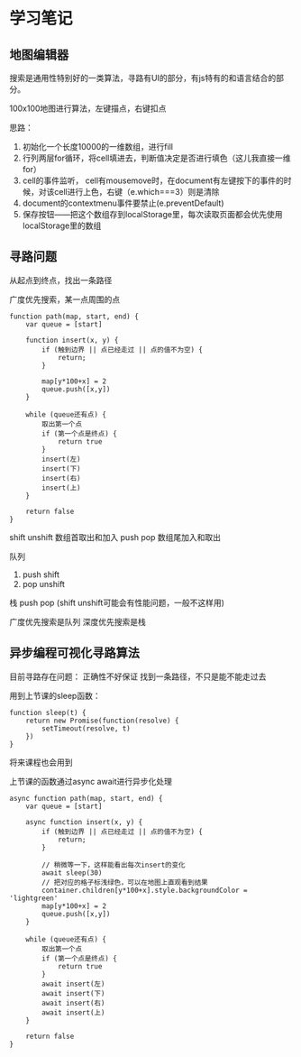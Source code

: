 # 学习笔记

## 地图编辑器

搜索是通用性特别好的一类算法，寻路有UI的部分，有js特有的和语言结合的部分。

100x100地图进行算法，左键描点，右键扣点

思路：
1. 初始化一个长度10000的一维数组，进行fill
2. 行列两层for循环，将cell填进去，判断值决定是否进行填色（这儿我直接一维for）
3. cell的事件监听， cell有mousemove时，在document有左键按下的事件的时候，对该cell进行上色，右键（e.which===3）则是清除
4. document的contextmenu事件要禁止(e.preventDefault)
5. 保存按钮——把这个数组存到localStorage里，每次读取页面都会优先使用localStorage里的数组

## 寻路问题

从起点到终点，找出一条路径

广度优先搜索，某一点周围的点

```
function path(map, start, end) {
	var queue = [start]

	function insert(x, y) {
		if (触到边界 || 点已经走过 || 点的值不为空) {
			return;
		}
		
		map[y*100+x] = 2
		queue.push([x,y])
	}

	while (queue还有点) {
		取出第一个点
		if (第一个点是终点) {
			return true
		}
		insert(左)
		insert(下)
		insert(右)
		insert(上)
	}

	return false
}
```

shift unshift 数组首取出和加入
push pop 数组尾加入和取出

队列
1. push shift
2. pop unshift

栈 push pop (shift unshift可能会有性能问题，一般不这样用)

广度优先搜索是队列
深度优先搜索是栈

## 异步编程可视化寻路算法

目前寻路存在问题：
正确性不好保证
找到一条路径，不只是能不能走过去

用到上节课的sleep函数：

```
function sleep(t) {
	return new Promise(function(resolve) {
		setTimeout(resolve, t)
	})
}
```

将来课程也会用到

上节课的函数通过async await进行异步化处理

```
async function path(map, start, end) {
	var queue = [start]

	async function insert(x, y) {
		if (触到边界 || 点已经走过 || 点的值不为空) {
			return;
		}
		
		// 稍微等一下，这样能看出每次insert的变化
		await sleep(30)
		// 把对应的格子标浅绿色，可以在地图上直观看到结果
		container.children[y*100+x].style.backgroundColor = 'lightgreen'
		map[y*100+x] = 2
		queue.push([x,y])
	}

	while (queue还有点) {
		取出第一个点
		if (第一个点是终点) {
			return true
		}
		await insert(左)
		await insert(下)
		await insert(右)
		await insert(上)
	}

	return false
}
```
